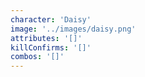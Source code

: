 ```yaml
---
character: 'Daisy'
image: '../images/daisy.png'
attributes: '[]'
killConfirms: '[]'
combos: '[]'
---
```

